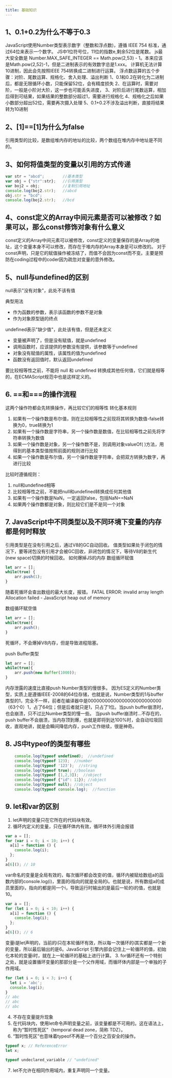 ```yaml
---
title: 基础知识
---
```


## 1、0.1+0.2为什么不等于0.3
JavaScript使用Number类型表示数字（整数和浮点数)，遵循 IEEE 754 标准，通过64位来表示一个数字。
JS中1位符号位，11位的指数e,剩余52位是尾数。
js最大安全数是 Number.MAX_SAFE_INTEGER == Math.pow(2,53) - 1。本来应该是Math.pow(2,52)-1，但是二进制表示的有效数字总是1.xxx。
计算机无法计算10进制，因此会先按照IEEE 754转换成二进制进行运算。
浮点数运算的五个步骤：对阶、尾数运算、规格化、舍入处理、溢出判断
1、0.1和0.2在转化为二进制后，都是无限循环小数，只能保留52位，会有精度损失
2、在运算时，需要对阶，一般是小阶对大阶，这一步也可能丢失进度，
3、对阶后进行尾数运算，相加后得到可结果，如果结果的整数部分超过1，需要进行规格化
4、规格化之后如果小数部分超出52位，需要再次摄入处理
5、0.1+0.2不涉及溢出判断，直接将结果转为10进制

## 2、[1]==[1]为什么为false
引用类型的比较，是数组堆内存的地址的比较，两个数组在堆内存中地址是不同的。

## 3、如何将值类型的变量以引用的方式传递
```javascript
var str = "abcd";        //基本类型
var obj = {"str":str};   //引用类型
var boj2 = obj;          //复制引用地址
console.log(boj2.str);   //abcd
obj.str = "bcd";
console.log(boj2.str);   //bcd
```
## 4、const定义的Array中间元素是否可以被修改？如果可以，那么const修饰对象有什么意义
const定义的Array中间元素可以被修改，const定义的变量保存的是Array的地址，这个变量本身不可以修改，而存在于堆内存的Array本身是可以修改的。
对于const声明，只是它的赋值操作被冻结了，而值不会因为const而不变。主要是预防在coding过程中的coder因为疏忽对变量的意外修改。
## 5、null与undefined的区别
null表示"没有对象"，此处不该有值

典型用法
 - 作为函数的参数，表示该函数的参数不是对象
 - 作为对象原型链的终点

undefined表示"缺少值"，此处该有值，但是还未定义
 - 变量被声明了，但是没有赋值，就是undefined
 - 调用函数时，应该提供的参数没有提供，该参数等于undefined
 - 对象没有赋值的属性，该属性的值为undefined
 - 函数没有返回值时，默认返回undefined 

要比较相等性之前，不能将 null 和 undefined 转换成其他任何值，它们就是相等的，在ECMAScript规范中也是这样定义的。
## 6. ==和===的操作流程
这两个操作符都会先转换操作，再比较它们的相等性
转化基本规则
1. 如果有一个操作数是布尔值，则在比较相等性之前现将其转换为数值-false转换为0，true转换为1
2. 如果有一个操作数是字符串，另一个操作数是数值，在比较相等性之前先将字符串转换为数值
3. 如果一个操作数是对象，另一个操作数不是，则调用对象valueOf( )方法，用得到的基本类型值按照前面的规则进行比较
4. 如果一个操作数是布尔值，另一个操作数是字符串，会把双方转换为数字，再进行比较

比较时遵循规则：
1. null和undefined相等
2. 比较相等性之前，不能把null和undefined转换成任何其他值
3. 如果有一个操作数是NaN，一定返回false，包括NaN==NaN
4. 如果两个操作数都是对象，则比较它们是不是同一个对象

## 7. JavaScript中不同类型以及不同环境下变量的内存都是何时释放
引用类型是在没有引用之后，通过V8的GC自动回收。
值类型如果处于闭包的情况下，要等闭包没有引用才会被GC回收，非闭包的情况下，等待V8的新生代(new space)切换的时候回收。
如何爆掉JS的内存
数组循环赋值
```javascript
let arr = [];
while(true) {
    arr.push(1);
}
```
随着死循环会查出数组的最大长度，报错。
FATAL ERROR: invalid array length Allocation failed - JavaScript heap out of memory

数组循环赋空值
```javascript
let arr = [];
while(true){
    arr.push();
}
```
死循环，不会爆掉V8内存，但是导致进程阻塞。

push Buffer类型
```javascript
let arr = [];
while(true){
    arr.push(new Buffer(1000));
}
```
内存泄露的速度比直接push Number类型的慢很多。
因为ES定义的Number类型，实质上是遵循IEEE-2008的64位存储，也就是说，Number类型的1与buffer类型的1，完全不一样，前者在编译器中是00000000000000000000000000（63个0）1，占了64位；但是后者就只是1，只占了1位。当push buffer崩溃时，也会崩溃，只不过比Number类型的慢一些。
当push buffer崩溃时...不存在的，push buffer不会崩溃，当内存顶到爆，也就是即将到达100%时，会自动垃圾回收，直观地讲，就是会瞬间降低内存，push工作继续，很是神奇。

## 8. JS中typeof的类型有哪些
```javascript
    console.log(typeof undefined);  //undefined
    console.log(typeof 123);  //number
    console.log(typeof '123');  //string
    console.log(typeof true); //boolean
    console.log(typeof [1,2,3]);  //object
    console.log(typeof {"id": 11}); //object
    console.log(typeof null); //object
    console.log(typeof console.log);  //function
```

## 9. let和var的区别
1. let声明的变量只在它所在的代码块有效。
2. 循环内定义的变量，只在循环体内有效，循环体外引用会报错
```javascript
var a = [];
for (var i = 0; i < 10; i++) {
  a[i] = function () {
    console.log(i);
  };
}
a[6](); // 10
```
var命名的变量是全局有效的，每次循环都会改变i的值，循环内被赋给数组a的函数内部的console.log(i)，里面的i指向的就是全局的i。也就是说，所有数组a的成员里面的i，指向的都是同一个i，导致运行时输出的是最后一轮的i的值，也就是 10。

```javascript
var a = [];
for (let i = 0; i < 10; i++) {
  a[i] = function () {
    console.log(i);
  };
}
a[6](); // 6
```
变量i是let声明的，当前的i只在本轮循环有效，所以每一次循环的i其实都是一个新的变量，所以最后输出的是6。JavaScript 引擎内部会记住上一轮循环的值，初始化本轮的变量i时，就在上一轮循环的基础上进行计算。
3. for循环还有一个特别之处，就是设置循环变量的那部分是一个父作用域，而循环体内部是一个单独的子作用域。
```javascript
for (let i = 0; i < 3; i++) {
  let i = 'abc';
  console.log(i);
}
// abc
// abc
// abc
```
4. 不存在变量提升现象
5. 在代码块内，使用let命令声明变量之前，该变量都是不可用的。这在语法上，称为“暂时性死区”（temporal dead zone，简称 TDZ）。
6. “暂时性死区”也意味着typeof不再是一个百分之百安全的操作。
```javascript
typeof x; // ReferenceError
let x;
```
```javascript
typeof undeclared_variable // "undefined"
```
7. let不允许在相同作用域内，重复声明同一个变量。